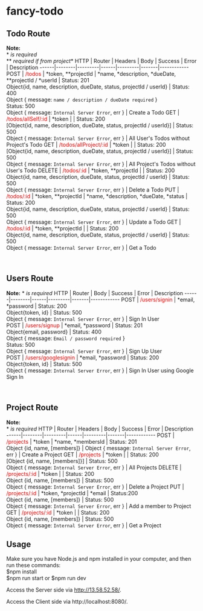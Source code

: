 # fancy-todo


## Todo Route
**Note:**  <br>*  *is required*<br> ** *required if from project**
 HTTP | Router | Headers | Body | Success | Error | Description
------|--------|---------|------|---------|-------|------------
 POST | <span style="color:red">/todos</span> | *token, **projectId | *name, *description, *dueDate, **projectId / *userId | Status: 201<br>Object{id, name, description, dueDate, status, projectId / userId} | Status: 400<br>Object { message: `name / description / dueDate required` }<br>Status: 500<br>Object { message: `Internal Server Error`, err } | Create a Todo
 GET | <span style="color:red">/todos/allSelf/:id</span> | *token |  | Status: 200<br>[Object{id, name, description, dueDate, status, projectId / userId}] | Status: 500<br>Object { message: `Internal Server Error`, err } | All User's Todos without Project's Todo
 GET | <span style="color:red">/todos/allProject/:id</span> | *token |  | Status: 200<br>[Object{id, name, description, dueDate, status, projectId / userId}] | Status: 500<br>Object { message: `Internal Server Error`, err } | All Project's Todos without User's Todo
 DELETE | <span style="color:red">/todos/:id</span> | *token, **projectId |  | Status: 200<br>Object{id, name, description, dueDate, status, projectId / userId} | Status: 500<br>Object { message: `Internal Server Error`, err } | Delete a Todo
 PUT | <span style="color:red">/todos/:id</span> | *token, **projectId | *name, *description, *dueDate, *status | Status: 200<br>Object{id, name, description, dueDate, status, projectId / userId} | Status: 500<br>Object { message: `Internal Server Error`, err } | Update a Todo
 GET | <span style="color:red">/todos/:id</span> | *token, **projectId |  | Status: 200<br>Object{id, name, description, dueDate, status, projectId / userId} | Status: 500<br>Object { message: `Internal Server Error`, err } | Get a Todo

<br>

## Users Route
**Note:**  *  *is required*
 HTTP | Router | Body | Success | Error | Description
------|--------|------|---------|-------|------------
 POST | <span style="color:red">/users/signin</span> |  *email, *password | Status: 200<br>Object{token, id} | Status: 500<br>Object { message: `Internal Server Error`, err } | Sign In User  
 POST | <span style="color:red">/users/signup</span> |  *email, *password | Status: 201<br>Object{email, password} | Status: 400<br>Object { message: `Email / password required` }<br>Status: 500<br>Object { message: `Internal Server Error`, err } | Sign Up User  
 POST | <span style="color:red">/users/googlesignin</span> |  *email, *password | Status: 200<br>Object{token, id} | Status: 500<br>Object { message: `Internal Server Error`, err } | Sign In User using Google Sign In 

<br>

## Project Route
**Note:**  <br>*  *is required*
  HTTP | Router | Headers | Body | Success | Error | Description
------|--------|---------|------|---------|-------|------------
 POST | <span style="color:red">/projects</span> | *token | *name, *membersId | Status: 201<br> Object {id, name, [members]} | Object { message: `Internal Server Error`, err } | Create a Project
 GET | <span style="color:red">/projects</span> | *token |  | Status: 200<br>[Object {id, name, [members]}] | Status: 500<br>Object { message: `Internal Server Error`, err } | All Projects
 DELETE | <span style="color:red">/projects/:id</span> | *token |  | Status: 200<br>Object {id, name, [members]} | Status: 500<br>Object { message: `Internal Server Error`, err } | Delete a Project
 PUT | <span style="color:red">/projects/:id</span> | *token, *projectId | *email | Status:200<br>Object {id, name, [members]} | Status: 500<br>Object { message: `Internal Server Error`, err } | Add a member to Project
 GET | <span style="color:red">/projects/:id</span> | *token |  | Status: 200<br>Object {id, name, [members]} | Status: 500<br>Object { message: `Internal Server Error`, err } | Get a Project

## Usage

Make sure you have Node.js and npm installed in your computer, and then run these commands:<br>
$npm install<br>
$npm run start or $npm run dev<br>

Access the Server side via http://13.58.52.58/.

Access the Client side via http://localhost:8080/.